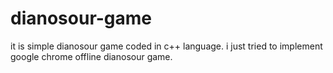 
# dianosour-game
it is simple dianosour game coded in c++ language. 
i just tried to implement google chrome offline dianosour game.





























